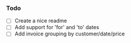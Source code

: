 ### Todo
- [ ] Create a nice readme
- [ ] Add support for 'for' and 'to' dates
- [ ] Add invoice grouping by customer/date/price